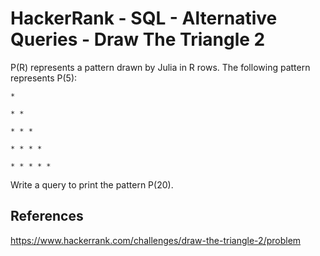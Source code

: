 # HackerRank - SQL - Alternative Queries - Draw The Triangle 2

P(R) represents a pattern drawn by Julia in R rows. The following pattern represents P(5):

`* `

`* * `

`* * * `

`* * * * `

`* * * * * `

Write a query to print the pattern P(20).

## References
https://www.hackerrank.com/challenges/draw-the-triangle-2/problem
